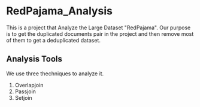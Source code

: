 # RedPajama_Analysis

This is a project that Analyze the Large Dataset "RedPajama".
Our purpose is to get the duplicated documents pair in the project and then remove most of them to get a deduplicated dataset.

## Analysis Tools
We use three thechniques to analyze it.
1. Overlapjoin
2. Passjoin
3. Setjoin



